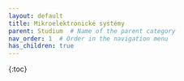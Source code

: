 ```yaml
---
layout: default
title: Mikroelektronické systémy
parent: Studium  # Name of the parent category
nav_order: 1  # Order in the navigation menu
has_children: true
---
```


{:toc}